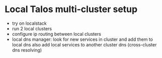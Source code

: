 # Local Talos multi-cluster setup

- try on localstack
- run 2 local clusters
- configure ip routing between local clusters
- local dns manager:
  look for new services in cluster and add them to local dns
  also add local services to another cluster dns (cross-cluster dns resolving)

